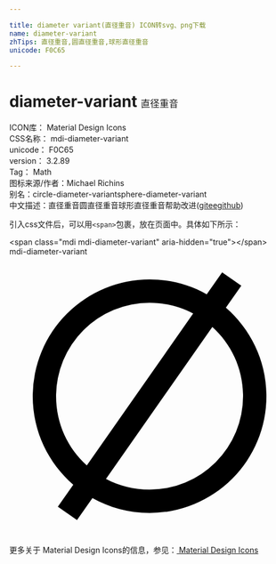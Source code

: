 ```yaml
---

title: diameter variant(直径重音) ICON转svg、png下载
name: diameter-variant
zhTips: 直径重音,圆直径重音,球形直径重音
unicode: F0C65

---
```


# diameter-variant  <small style="font-size: 60%;font-weight: 100">直径重音</small>


<div class="detail-page">
<p>
<span>
ICON库：
<span class="badge-secondary badge">Material Design Icons</span> 
</span>
<br/>
<span>
CSS名称：
<span class="badge-secondary badge">mdi-diameter-variant</span> 
</span>
<br/>
<span>
unicode：
<span class="badge-secondary badge">F0C65</span> 
</span>
<br/>
<span>
version：
<span class="badge-secondary badge">3.2.89</span> 
</span>
<br/>
<span>Tag：
<span class="badge-light badge">Math</span>
</span>
<br/>
<span>图标来源/作者：<span class="badge-light badge">Michael Richins</span></span> 
<br/>
<span>别名：<span class="badge-light badge">circle-diameter-variant</span><span class="badge-light badge">sphere-diameter-variant</span></span><br/><span class="zh-detail">中文描述：<span class="badge-primary badge">直径重音</span><span class="badge-primary badge">圆直径重音</span><span class="badge-primary badge">球形直径重音</span><span class="help-link"><span>帮助改进</span>(<a href="https://gitee.com/liuwave/icon-helper/edit/master/json/material/diameter-variant.json" target="_blank" rel="noopener noreferrer">gitee</a><a href="https://github.com/liuwave/icon-helper/edit/master/json/material/diameter-variant.json" target="_blank" rel="noopener noreferrer">github</a></span>)</span><br/>
</p>
</div>
<div class="alert alert-dark">
  <i class="mdi mdi-diameter-variant mdi-48px"></i>
  <i class="mdi mdi-diameter-variant mdi-36px"></i>
  <i class="mdi mdi-diameter-variant mdi-24px"></i>
  <i class="mdi mdi-diameter-variant mdi-18px"></i>
</div>
<div>
  <p>引入css文件后，可以用<code>&lt;span&gt;</code>包裹，放在页面中。具体如下所示：    
  </p>
  <div class="alert alert-primary" style="font-size: 14px">
    &lt;span class="mdi mdi-diameter-variant" aria-hidden="true"&gt;&lt;/span&gt;
    <copy-btn content='<span class="mdi mdi-diameter-variant" aria-hidden="true"></span>'></copy-btn>
  </div>
  <div class="alert alert-secondary">
    <i class="mdi mdi-diameter-variant"
    style="font-size: 24px"
    aria-hidden="true"></i> mdi-diameter-variant
    <copy-btn content="mdi-diameter-variant" btn-title="复制图标名称"></copy-btn>
  </div>
</div>
<div id="svg" class="svg-wrap">
<svg xmlns="http://www.w3.org/2000/svg" viewBox="0 0 24 24"><path d="M4.15,21.46L5.47,19.58C3.35,17.74 2,15.03 2,12A10,10 0 0,1 12,2C13.78,2 15.44,2.46 16.89,3.27L18.21,1.39L19.85,2.54L18.53,4.42C20.65,6.26 22,8.97 22,12A10,10 0 0,1 12,22C10.22,22 8.56,21.54 7.11,20.73L5.79,22.61L4.15,21.46M12,4A8,8 0 0,0 4,12C4,14.35 5,16.46 6.63,17.93L15.73,4.92C14.62,4.33 13.35,4 12,4M12,20A8,8 0 0,0 20,12C20,9.65 19,7.54 17.37,6.07L8.27,19.08C9.38,19.67 10.65,20 12,20Z" /></svg>
</div>
<detail full-name='mdi-diameter-variant'></detail>
    
<div><p>更多关于 Material Design Icons的信息，参见：<a target="_blank" href="https://iconhelper.cn/material.html"> Material Design Icons</a>
</p></div>
